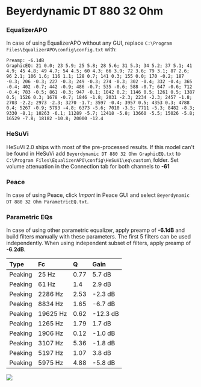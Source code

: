 # Beyerdynamic DT 880 32 Ohm

### EqualizerAPO
In case of using EqualizerAPO without any GUI, replace `C:\Program Files\EqualizerAPO\config\config.txt`
with:
```
Preamp: -6.1dB
GraphicEQ: 21 0.0; 23 5.9; 25 5.8; 28 5.6; 31 5.3; 34 5.2; 37 5.1; 41 4.9; 45 4.8; 49 4.7; 54 4.5; 60 4.3; 66 3.9; 72 3.6; 79 3.1; 87 2.6; 96 2.1; 106 1.6; 116 1.1; 128 0.7; 141 0.3; 155 0.0; 170 -0.2; 187 -0.3; 206 -0.3; 227 -0.3; 249 -0.3; 274 -0.3; 302 -0.4; 332 -0.4; 365 -0.4; 402 -0.7; 442 -0.9; 486 -0.7; 535 -0.6; 588 -0.7; 647 -0.6; 712 -0.4; 783 -0.5; 861 -0.3; 947 -0.1; 1042 0.2; 1146 0.5; 1261 0.5; 1387 0.5; 1526 0.3; 1678 -0.7; 1846 -1.8; 2031 -2.3; 2234 -2.3; 2457 -1.8; 2703 -2.2; 2973 -2.3; 3270 -1.7; 3597 -0.4; 3957 0.5; 4353 0.3; 4788 0.4; 5267 -0.9; 5793 -4.8; 6373 -5.6; 7010 -3.5; 7711 -5.3; 8482 -8.3; 9330 -8.1; 10263 -6.1; 11289 -5.7; 12418 -5.8; 13660 -5.5; 15026 -5.8; 16529 -7.8; 18182 -10.8; 20000 -12.4
```

### HeSuVi
HeSuVi 2.0 ships with most of the pre-processed results. If this model can't be found in HeSuVi add
`Beyerdynamic DT 880 32 Ohm GraphicEQ.txt` to `C:\Program Files\EqualizerAPO\config\HeSuVi\eq\custom\` folder.
Set volume attenuation in the Connection tab for both channels to **-61**

### Peace
In case of using Peace, click *Import* in Peace GUI and select `Beyerdynamic DT 880 32 Ohm ParametricEQ.txt`.

### Parametric EQs
In case of using other parametric equalizer, apply preamp of **-6.1dB** and build filters manually
with these parameters. The first 5 filters can be used independently.
When using independent subset of filters, apply preamp of **-6.2dB**.

| Type    | Fc       |    Q | Gain     |
|:--------|:---------|:-----|:---------|
| Peaking | 25 Hz    | 0.77 | 5.7 dB   |
| Peaking | 61 Hz    | 1.4  | 2.9 dB   |
| Peaking | 2286 Hz  | 2.53 | -2.3 dB  |
| Peaking | 8834 Hz  | 1.65 | -6.7 dB  |
| Peaking | 19625 Hz | 0.62 | -12.3 dB |
| Peaking | 1265 Hz  | 1.79 | 1.7 dB   |
| Peaking | 1906 Hz  | 0.12 | -1.0 dB  |
| Peaking | 3107 Hz  | 5.36 | -1.8 dB  |
| Peaking | 5197 Hz  | 1.07 | 3.8 dB   |
| Peaking | 5975 Hz  | 4.88 | -5.8 dB  |

![](https://raw.githubusercontent.com/jaakkopasanen/AutoEq/master/results/rtings/avg/Beyerdynamic%20DT%20880%2032%20Ohm/Beyerdynamic%20DT%20880%2032%20Ohm.png)
